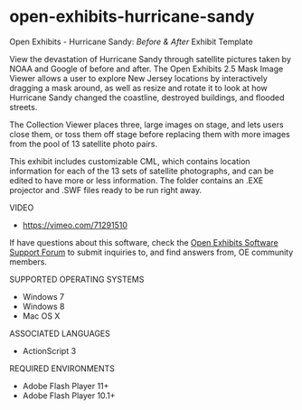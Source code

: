 open-exhibits-hurricane-sandy
=============================

Open Exhibits - Hurricane Sandy&colon; <em>Before & After</em> Exhibit Template

View the devastation of Hurricane Sandy through satellite pictures taken by NOAA and Google of before and after. The Open Exhibits 2.5 Mask Image Viewer allows a user to explore New Jersey locations by interactively dragging a mask around, as well as resize and rotate it to look at how Hurricane Sandy changed the coastline, destroyed buildings, and flooded streets.

The Collection Viewer places three, large images on stage, and lets users close them, or toss them off stage before replacing them with more images from the pool of 13 satellite photo pairs.

This exhibit includes customizable CML, which contains location information for each of the 13 sets of satellite photographs, and can be edited to have more or less information. The folder contains an .EXE projector and .SWF files ready to be run right away.

VIDEO
- https://vimeo.com/71291510

If have questions about this software, check the [Open Exhibits Software Support Forum](http://openexhibits.org/community/groups/oe-software-support/forum/) to submit inquiries to, and find answers from, OE community members.

SUPPORTED OPERATING SYSTEMS
- Windows 7
- Windows 8
- Mac OS X

ASSOCIATED LANGUAGES
- ActionScript 3

REQUIRED ENVIRONMENTS
- Adobe Flash Player 11+
- Adobe Flash Player 10.1+
